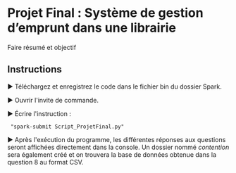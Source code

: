 # Projet Final : Système de gestion d’emprunt dans une librairie

Faire résumé et objectif

## Instructions
:arrow_forward: Téléchargez et enregistrez le code dans le fichier bin du dossier Spark.

:arrow_forward: Ouvrir l'invite de commande.

:arrow_forward: Écrire l'instruction : 

     "spark-submit Script_ProjetFinal.py"

:arrow_forward: Après l'exécution du programme, les différentes réponses aux questions seront affichées directement dans la console. Un dossier nommé *contention* sera également créé et on trouvera la base de données obtenue dans la question 8 au format CSV. 
